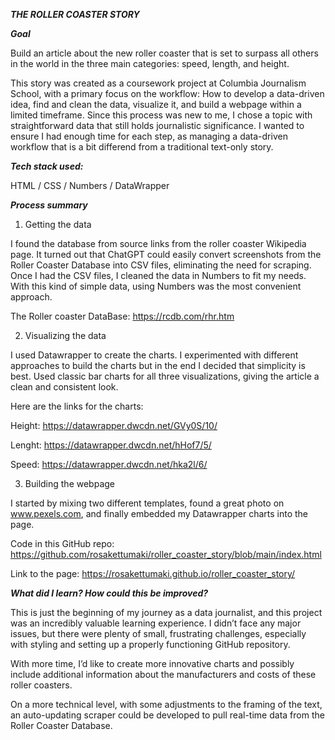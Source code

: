 ***THE ROLLER COASTER STORY***

***Goal***

Build an article about the new roller coaster that is set to surpass all others in the world in the three main categories: speed, length, and height.

This story was created as a coursework project at Columbia Journalism School, with a primary focus on the workflow: How to develop a data-driven idea, find and clean the data, visualize it, and build a webpage within a limited timeframe. Since this process was new to me, I chose a topic with straightforward data that still holds journalistic significance. I wanted to ensure I had enough time for each step, as managing a data-driven workflow that is a bit differend from a traditional text-only story.

***Tech stack used:***

HTML / CSS / Numbers / DataWrapper

***Process summary***

1. Getting the data

I found the database from source links from the roller coaster Wikipedia page. It turned out that ChatGPT could easily convert screenshots from the Roller Coaster Database into CSV files, eliminating the need for scraping. Once I had the CSV files, I cleaned the data in Numbers to fit my needs. With this kind of simple data, using Numbers was the most convenient approach.

The Roller coaster DataBase: https://rcdb.com/rhr.htm

2. Visualizing the data

I used Datawrapper to create the charts. I experimented with different approaches to build the charts but in the end I decided that simplicity is best. Used classic bar charts for all three visualizations, giving the article a clean and consistent look.

Here are the links for the charts:

Height: https://datawrapper.dwcdn.net/GVy0S/10/

Lenght: https://datawrapper.dwcdn.net/hHof7/5/

Speed: https://datawrapper.dwcdn.net/hka2l/6/

3. Building the webpage
   
I started by mixing two different templates, found a great photo on www.pexels.com, and finally embedded my Datawrapper charts into the page.

Code in this GitHub repo: https://github.com/rosakettumaki/roller_coaster_story/blob/main/index.html

Link to the page: https://rosakettumaki.github.io/roller_coaster_story/

***What did I learn? How could this be improved?***

This is just the beginning of my journey as a data journalist, and this project was an incredibly valuable learning experience. I didn’t face any major issues, but there were plenty of small, frustrating challenges, especially with styling and setting up a properly functioning GitHub repository.

With more time, I’d like to create more innovative charts and possibly include additional information about the manufacturers and costs of these roller coasters.

On a more technical level, with some adjustments to the framing of the text, an auto-updating scraper could be developed to pull real-time data from the Roller Coaster Database.
